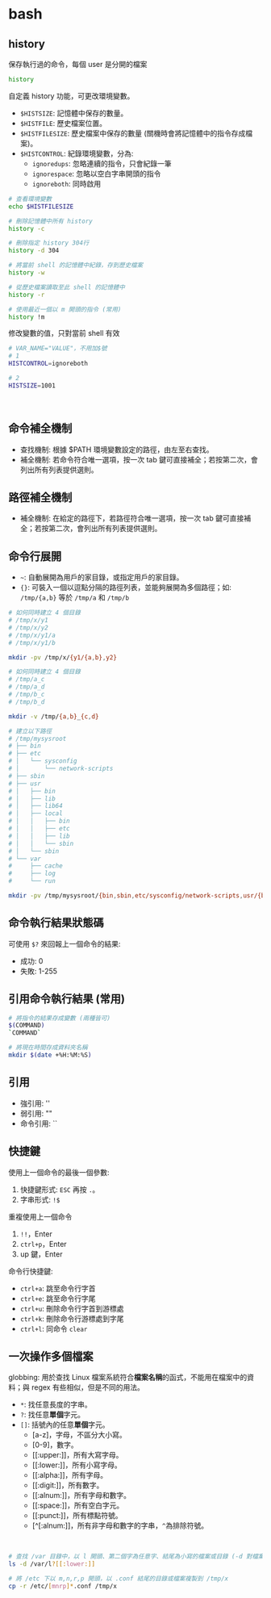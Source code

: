 # bash

## history
保存執行過的命令，每個 user 是分開的檔案
```sh
history
```
自定義 history 功能，可更改環境變數。
* <code>$HISTSIZE</code>: 記憶體中保存的數量。
* <code>$HISTFILE</code>: 歷史檔案位置。
* <code>$HISTFILESIZE</code>: 歷史檔案中保存的數量 (關機時會將記憶體中的指令存成檔案)。
* <code>$HISTCONTROL</code>: 紀錄環境變數，分為: 
    * <code>ignoredups</code>: 忽略連續的指令，只會紀錄一筆
    * <code>ignorespace</code>: 忽略以空白字串開頭的指令
    * <code>ignoreboth</code>: 同時啟用

```sh
# 查看環境變數
echo $HISTFILESIZE

# 刪除記憶體中所有 history
history -c

# 刪除指定 history 304行
history -d 304

# 將當前 shell 的記憶體中紀錄，存到歷史檔案
history -w

# 從歷史檔案讀取至此 shell 的記憶體中
history -r

# 使用最近一個以 m 開頭的指令 (常用)
history !m
```
修改變數的值，只對當前 shell 有效
```sh
# VAR_NAME="VALUE"，不用加$號
# 1
HISTCONTROL=ignoreboth

# 2
HISTSIZE=1001
```



<br/>

## 命令補全機制
* 查找機制: 根據 $PATH 環境變數設定的路徑，由左至右查找。
* 補全機制: 若命令符合唯一選項，按一次 tab 鍵可直接補全；若按第二次，會列出所有列表提供選則。


## 路徑補全機制
* 補全機制: 在給定的路徑下，若路徑符合唯一選項，按一次 tab 鍵可直接補全；若按第二次，會列出所有列表提供選則。


## 命令行展開
* <code>~</code>: 自動展開為用戶的家目錄，或指定用戶的家目錄。
* <code>{}</code>: 可裝入一個以逗點分隔的路徑列表，並能夠展開為多個路徑；如: <code>/tmp/{a,b}</code> 等於 <code>/tmp/a</code> 和 <code>/tmp/b</code>

```sh
# 如何同時建立 4 個目錄
# /tmp/x/y1
# /tmp/x/y2
# /tmp/x/y1/a
# /tmp/x/y1/b

mkdir -pv /tmp/x/{y1/{a,b},y2}
```
```sh
# 如何同時建立 4 個目錄
# /tmp/a_c
# /tmp/a_d
# /tmp/b_c
# /tmp/b_d

mkdir -v /tmp/{a,b}_{c,d}
```
```sh
# 建立以下路徑
# /tmp/mysysroot
# ├── bin
# ├── etc
# │   └── sysconfig
# │       └── network-scripts
# ├── sbin
# ├── usr
# │   ├── bin
# │   ├── lib
# │   ├── lib64
# │   ├── local
# │   │   ├── bin
# │   │   ├── etc
# │   │   ├── lib
# │   │   └── sbin
# │   └── sbin
# └── var
#     ├── cache
#     ├── log
#     └── run

mkdir -pv /tmp/mysysroot/{bin,sbin,etc/sysconfig/network-scripts,usr/{bin,sbin,lib,lib64,local/{bin,etc,lib,sbin}},var/{cache,log,run}}
```

## 命令執行結果狀態碼
可使用 <code>$?</code> 來回報上一個命令的結果:
* 成功: 0
* 失敗: 1-255

## 引用命令執行結果 (常用)
```sh
# 將指令的結果存成變數 (兩種皆可)
$(COMMAND)
`COMMAND`

# 將現在時間存成資料夾名稱
mkdir $(date +%H:%M:%S)
```

## 引用
* 強引用: ''
* 弱引用: ""
* 命令引用: ``

## 快捷鍵
使用上一個命令的最後一個參數: 
1. 快捷鍵形式: <code>ESC</code> 再按 <code>.</code>。
2. 字串形式: <code>!$</code>

重複使用上一個命令
1. <code>!!</code>，Enter
2. <code>ctrl+p</code>，Enter
3. up 鍵，Enter

命令行快捷鍵: 
* <code>ctrl+a</code>: 跳至命令行字首 
* <code>ctrl+e</code>: 跳至命令行字尾
* <code>ctrl+u</code>: 刪除命令行字首到游標處
* <code>ctrl+k</code>: 刪除命令行游標處到字尾
* <code>ctrl+l</code>: 同命令 <code>clear</code>


## 一次操作多個檔案
globbing: 用於查找 Linux 檔案系統符合**檔案名稱**的函式，不能用在檔案中的資料；與 regex 有些相似，但是不同的用法。
* <code>*</code>: 找任意長度的字串。
* <code>?</code>: 找任意**單個**字元。
* <code>[]</code>: 括號內的任意**單個**字元。
    * [a-z]，字母，不區分大小寫。
    * [0-9]，數字。
    * [[:upper:]]，所有大寫字母。
    * [[:lower:]]，所有小寫字母。
    * [[:alpha:]]，所有字母。
    * [[:digit:]]，所有數字。
    * [[:alnum:]]，所有字母和數字。
    * [[:space:]]，所有空白字元。
    * [[:punct:]]，所有標點符號。
    * [^[:alnum:]]，所有非字母和數字的字串，<code>^</code>為排除符號。

<br/>

```sh
# 查找 /var 目錄中，以 l 開頭、第二個字為任意字、結尾為小寫的檔案或目錄 (-d 對檔案無影響，還是會顯示)
ls -d /var/l?[[:lower:]]

# 將 /etc 下以 m,n,r,p 開頭，以 .conf 結尾的目錄或檔案複製到 /tmp/x
cp -r /etc/[mnrp]*.conf /tmp/x
```